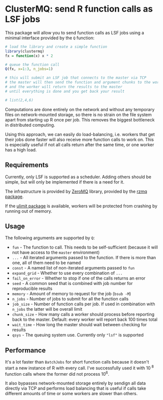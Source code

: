 ClusterMQ: send R function calls as LSF jobs
============================================

This package will allow you to send function calls as LSF jobs using a minimal
interface provided by the `Q` function:

```r
# load the library and create a simple function
library(clustermq)
fx = function(x) x * 2

# queue the function call 
Q(fx, x=1:3, n_jobs=1)

# this will submit an LSF job that connects to the master via TCP
# the master will then send the function and argument chunks to the worker
# and the worker will return the results to the master
# until everything is done and you get back your result

# list(2,4,6)
```

Computations are done entirely on the network and without any temporary files
on network-mounted storage, so there is no strain on the file system apart from
starting up R once per job. This removes the biggest bottleneck in distributed
computing.

Using this approach, we can easily do load-balancing, i.e. workers that get
their jobs done faster will also receive more function calls to work on. This
is especially useful if not all calls return after the same time, or one worker
has a high load.

Requirements
------------

Currently, only LSF is supported as a scheduler. Adding others should be
simple, but will only be implemented if there is a need for it.

The infrastructure is provided by [ZeroMQ](http://zeromq.org/) library,
provided by the [rzmq package](https://github.com/armstrtw/rzmq).

If the [ulimit package](https://github.com/krlmlr/ulimit) is available, workers
will be protected from crashing by running out of memory.

Usage
-----

The following arguments are supported by `Q`:

 * `fun` - The function to call. This needs to be self-sufficient (because it
        will not have access to the `master` environment)
 * `...` - All iterated arguments passed to the function. If there is more than
        one, all of them need to be named
 * `const` - A named list of non-iterated arguments passed to `fun`
 * `expand_grid` - Whether to use every combination of `...`
 * `fail_on_error` - Whether to stop if one of the calls returns an error
 * `seed` - A common seed that is combined with job number for reproducible results
 * `memory` - Amount of memory to request for the job (`bsub -M`)
 * `n_jobs` - Number of jobs to submit for all the function calls
 * `job_size` - Number of function calls per job. If used in combination with
        `n_jobs` the latter will be overall limit
 * `chunk_size` - How many calls a worker should process before reporting back
        to the master. Default: every worker will report back 100 times total
 * `wait_time` - How long the master should wait between checking for results
 * `qsys` - The queuing system use. Currently only `"lsf"` is supported

Performance
-----------

It's a lot faster than `BatchJobs` for short function calls because it doesn't
start a new instance of R with every call. I've successfully used it with 10<sup>
8</sup> function calls where the former did not process 10<sup>6</sup>.

It also bypasses network-mounted storage entirely by sendign all data directly
via TCP and performs load balancing that is useful if calls take different
amounts of time or some workers are slower than others.
